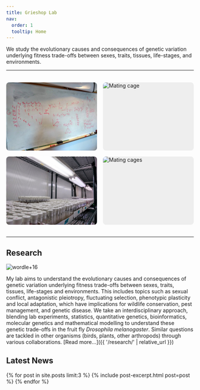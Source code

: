 ```yaml
---
title: Grieshop Lab
nav:
  order: 1
  tooltip: Home
---
```


<div class="homepage-container">
  <div class="homepage-main">

We study the evolutionary causes and consequences of genetic variation underlying fitness trade-offs between sexes, traits, tissues, life-stages, and environments.

---

<style>
.image-grid {
  display: grid;
  grid-template-columns: 1fr 1fr;
  gap: 1rem;
  width: 100%;
  max-width: 1200px;
  margin: 2rem auto;
}
.image-grid .img-tile {
  aspect-ratio: 4/3; /* or 1/1 for square, or adjust as needed */
  width: 100%;
  overflow: hidden;
  border-radius: 8px;
  background: #eee;
  display: flex;
  align-items: center;
  justify-content: center;
}
.image-grid img {
  width: 100%;
  height: 100%;
  object-fit: cover;
  display: block;
}
@media (max-width: 700px) {
  .image-grid {
    grid-template-columns: 1fr;
  }
}
</style>

<div class="image-grid">
  <div class="img-tile">
    <img src="/images/Tania+equations.jpg" alt="Tania quantitative genetics equations">
  </div>
  <div class="img-tile">
    <img src="/images/IMG_0793.jpeg" alt="Mating cage">
  </div>
  <div class="img-tile">
    <img src="/images/Pure+DsRed+Ex.jpg" alt="Large genetic cross">
  </div>
  <div class="img-tile">
    <img src="/images/IMG_0795.jpeg" alt="Mating cages">
  </div>
</div>

---

## Research

<img src="../images/wordle+16.png" alt="wordle+16" class="center-image" />

My lab aims to understand the evolutionary causes and consequences of genetic variation underlying fitness trade-offs between sexes, traits, tissues, life-stages and environments. This includes topics such as sexual conflict, antagonistic pleiotropy, fluctuating selection, phenotypic plasticity and local adaptation, which have implications for wildlife conservation, pest management, and genetic disease. We take an interdisciplinary approach, blending lab experiments, statistics, quantitative genetics, bioinformatics, molecular genetics and mathematical modelling to understand these genetic trade-offs in the fruit fly *Drosophila melanogaster*. Similar questions are tackled in other organisms (birds, plants, other arthropods) through various collaborations. [Read more...]({{ '/research/' | relative_url }})

  </div>
  <aside class="homepage-news-sidebar">
    <h2>Latest News</h2>
    {% for post in site.posts limit:3 %}
      {% include post-excerpt.html post=post %}
    {% endfor %}
  </aside>
</div>



